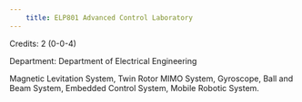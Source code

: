 ```yaml
---
    title: ELP801 Advanced Control Laboratory
---
```

Credits: 2 (0-0-4)

Department: Department of Electrical Engineering

Magnetic Levitation System, Twin Rotor MIMO System, Gyroscope, Ball and Beam System, Embedded Control System, Mobile Robotic System.